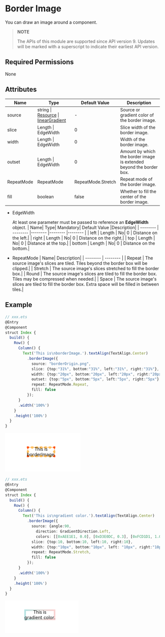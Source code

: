 # Border Image
You can draw an image around a component.
>  **NOTE**
>
> The APIs of this module are supported since API version 9. Updates will be marked with a superscript to indicate their earliest API version.
## Required Permissions

None


## Attributes


| Name| Type| Default Value| Description|
| -------- | -------- | -------- | -------- |
| source | string \| [Resource](../../ui/ts-types.md) \| [linearGradient](ts-universal-attributes-gradient-color.md) | - | Source or gradient color of the border image.|
| slice | Length \| EdgeWidth | 0 | Slice width of the border image.|
| width | Length \| EdgeWidth | 0 | Width of the border image.|
| outset | Length \| EdgeWidth | 0 | Amount by which the border image is extended beyond the border box.|
| RepeatMode  | RepeatMode | RepeatMode.Stretch | Repeat mode of the border image.|
| fill | boolean | false | Whether to fill the center of the border image. |
- EdgeWidth 

   At least one parameter must be passed to reference an **EdgeWidth** object.
  | Name| Type| Mandatory| Default Value |Description|
  | -------- | -------- |-------- |-------- |-------- |
  | left | Length | No| 0 | Distance on the left.|
  | right | Length | No| 0 | Distance on the right.|
  | top | Length | No| 0 | Distance at the top.|
  | bottom | Length | No| 0 | Distance on the bottom.|
- RepeatMode
  | Name| Description|
  | -------- | -------- |
  | Repeat | The source image's slices are tiled. Tiles beyond the border box will be clipped.|
  | Stretch | The source image's slices stretched to fill the border box.|
  | Round | The source image's slices are tiled to fill the border box. Tiles may be compressed when needed.|
  | Space | The source image's slices are tiled to fill the border box. Extra space will be filled in between tiles.|

## Example

```ts
// xxx.ets
@Entry
@Component
struct Index {
  build() {
    Row() {
      Column() {
        Text('This is\nborderImage.').textAlign(TextAlign.Center)
          .borderImage({
            source: "borderOrigin.png",
            slice: {top:"31%", bottom:"31%", left:"31%", right:"31%"},
            width: {top:"20px", bottom:"20px", left:"20px", right:"20px"},
            outset: {top:"5px", bottom:"5px", left:"5px", right:"5px"},
            repeat: RepeatMode.Repeat,
            fill: false
          });
      }
      .width('100%')
    }
    .height('100%')
  }
}
```

![en-us_image_borderImage](figures/borderImage.png)


```ts
// xxx.ets
@Entry
@Component
struct Index {
  build() {
    Row() {
      Column() {
        Text('This is\ngradient color.').textAlign(TextAlign.Center)
          .borderImage({
            source: {angle:90,
              direction: GradientDirection.Left,
              colors: [[0xAEE1E1, 0.0], [0xD3E0DC, 0.3], [0xFCD1D1, 1.0]]},
            slice: {top:10, bottom:10, left:10, right:10},
            width: {top:"10px", bottom:"10px", left: "10px", right:"10px"},
            repeat: RepeatMode.Stretch,
            fill: false
          });
      }
      .width('100%')
    }
    .height('100%')
  }
}
```

![en-us_image_borderImageGradient](figures/borderImageGradient.png)
